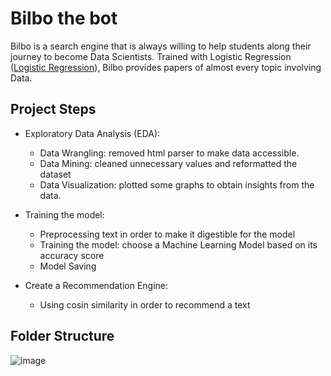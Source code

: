 # Bilbo the bot 
Bilbo is a search engine that is always willing to help students along their journey to become Data Scientists.
Trained with Logistic Regression ([Logistic Regression](https://towardsdatascience.com/introduction-to-logistic-regression-66248243c148)), Bilbo provides papers of almost every topic involving Data.

## Project Steps
 - Exploratory Data Analysis (EDA):
    - Data Wrangling: removed html parser to make data accessible.
    - Data Mining: cleaned unnecessary values and reformatted the dataset
    - Data Visualization: plotted some graphs to obtain insights from the data.

- Training the model:
   - Preprocessing text in order to make it digestible for the model
   - Training the model: choose a Machine Learning Model based on its accuracy score
   - Model Saving

- Create a Recommendation Engine:
   - Using cosin similarity in order to recommend a text

## Folder Structure
![image]('documentation/images/others/folder_structure.pdf')